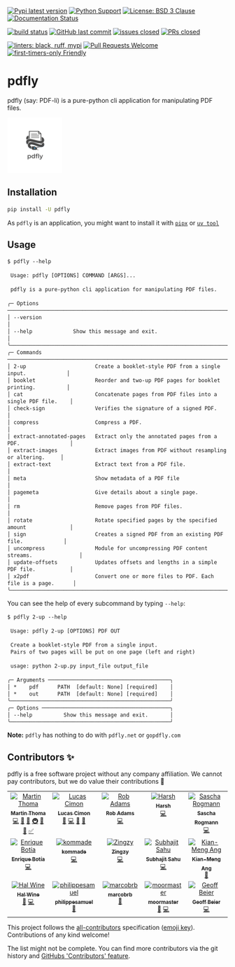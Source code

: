 [![Pypi latest version](https://img.shields.io/pypi/v/pdfly.svg)](https://pypi.org/pypi/pdfly#history)
[![Python Support](https://img.shields.io/pypi/pyversions/pdfly.svg)](https://pypi.org/project/pdfly/)
[![License: BSD 3 Clause](https://img.shields.io/badge/License-BSD%203%20Clause-blue.svg)](https://opensource.org/license/bsd-3-clause)
[![Documentation Status](https://app.readthedocs.org/projects/pdfly/badge/?version=latest)](https://pdfly.readthedocs.io/en/latest/)

[![build status](https://github.com/py-pdf/pdfly/workflows/CI/badge.svg)](https://github.com/py-pdf/pdfly/actions?query=branch%3Amain)
[![GitHub last commit](https://img.shields.io/github/last-commit/py-pdf/pdfly)](https://github.com/py-pdf/pdfly/commits/main/)
[![issues closed](https://img.shields.io/github/issues-closed/py-pdf/pdfly)](https://github.com/py-pdf/pdfly/issues)
[![PRs closed](https://img.shields.io/github/issues-pr-closed/py-pdf/pdfly)](https://github.com/py-pdf/pdfly/pulls)

[![linters: black, ruff, mypi](https://img.shields.io/badge/linters-black,ruff,mypi-green.svg)](https://github.com/py-pdf/pdfly/actions)
[![Pull Requests Welcome](https://img.shields.io/badge/PRs-welcome-brightgreen.svg?style=flat)](https://makeapullrequest.com)
[![first-timers-only Friendly](https://img.shields.io/badge/first--timers--only-friendly-blue.svg)](https://www.firsttimersonly.com/)

# pdfly

pdfly (say: PDF-li) is a pure-python cli application for manipulating PDF files.

<img src="docs/pdfly-logo.png" alt="pdfly logo" width="25%">

## Installation

```bash
pip install -U pdfly
```

As `pdfly` is an application, you might want to install it with [`pipx`](https://pypi.org/project/pipx/) or [`uv tool`](https://docs.astral.sh/uv/concepts/tools/)

## Usage

```console
$ pdfly --help

 Usage: pdfly [OPTIONS] COMMAND [ARGS]...

 pdfly is a pure-python cli application for manipulating PDF files.

╭─ Options ─────────────────────────────────────────────────────────────────────────────╮
│ --version                                                                             │
│ --help             Show this message and exit.                                        │
╰───────────────────────────────────────────────────────────────────────────────────────╯
╭─ Commands ────────────────────────────────────────────────────────────────────────────╮
│ 2-up                      Create a booklet-style PDF from a single input.             │
│ booklet                   Reorder and two-up PDF pages for booklet printing.          │
│ cat                       Concatenate pages from PDF files into a single PDF file.    │
│ check-sign                Verifies the signature of a signed PDF.                     │
│ compress                  Compress a PDF.                                             │
│ extract-annotated-pages   Extract only the annotated pages from a PDF.                │
│ extract-images            Extract images from PDF without resampling or altering.     │
│ extract-text              Extract text from a PDF file.                               │
│ meta                      Show metadata of a PDF file                                 │
│ pagemeta                  Give details about a single page.                           │
│ rm                        Remove pages from PDF files.                                │
│ rotate                    Rotate specified pages by the specified amount              │
│ sign                      Creates a signed PDF from an existing PDF file.             │
│ uncompress                Module for uncompressing PDF content streams.               │
│ update-offsets            Updates offsets and lengths in a simple PDF file.           │
│ x2pdf                     Convert one or more files to PDF. Each file is a page.      │
╰───────────────────────────────────────────────────────────────────────────────────────╯
```

You can see the help of every subcommand by typing `--help`:

```console
$ pdfly 2-up --help

 Usage: pdfly 2-up [OPTIONS] PDF OUT

 Create a booklet-style PDF from a single input.
 Pairs of two pages will be put on one page (left and right)

 usage: python 2-up.py input_file output_file

╭─ Arguments ───────────────────────────────────────╮
│ *    pdf      PATH  [default: None] [required]    │
│ *    out      PATH  [default: None] [required]    │
╰───────────────────────────────────────────────────╯
╭─ Options ─────────────────────────────────────────╮
│ --help          Show this message and exit.       │
╰───────────────────────────────────────────────────╯
```

**Note:** `pdfly` has nothing to do with ``pdfly.net`` or ``gopdfly.com``

## Contributors ✨

pdfly is a free software project without any company affiliation. We cannot pay
contributors, but we do value their contributions 🤗

<!-- ALL-CONTRIBUTORS-LIST:START - Do not remove or modify this section -->
<!-- prettier-ignore-start -->
<!-- markdownlint-disable -->
<table>
  <tbody>
    <tr>
      <td align="center" valign="top" width="20%"><a href="http://martin-thoma.com/"><img src="https://avatars.githubusercontent.com/u/1658117?v=4?s=100" width="100px;" alt="Martin Thoma"/><br /><sub><b>Martin Thoma</b></sub></a><br /><a href="https://github.com/py-pdf/pdfly/commits?author=MartinThoma" title="Code">💻</a> <a href="https://github.com/py-pdf/pdfly/commits?author=MartinThoma" title="Documentation">📖</a> <a href="#ideas-MartinThoma" title="Ideas, Planning, & Feedback">🤔</a> <a href="#infra-MartinThoma" title="Infrastructure (Hosting, Build-Tools, etc)">🚇</a> <a href="#maintenance-MartinThoma" title="Maintenance">🚧</a> <a href="#projectManagement-MartinThoma" title="Project Management">📆</a> <a href="#tutorial-MartinThoma" title="Tutorials">✅</a></td>
      <td align="center" valign="top" width="20%"><a href="https://chezsoi.org/lucas/blog/"><img src="https://avatars.githubusercontent.com/u/925560?v=4?s=100" width="100px;" alt="Lucas Cimon"/><br /><sub><b>Lucas Cimon</b></sub></a><br /><a href="https://github.com/py-pdf/pdfly/issues?q=author%3ALucas-C" title="Bug reports">🐛</a> <a href="https://github.com/py-pdf/pdfly/commits?author=Lucas-C" title="Code">💻</a> <a href="https://github.com/py-pdf/pdfly/commits?author=Lucas-C" title="Documentation">📖</a> <a href="#maintenance-Lucas-C" title="Maintenance">🚧</a></td>
      <td align="center" valign="top" width="20%"><a href="https://github.com/pastor-robert"><img src="https://avatars.githubusercontent.com/u/35646090?v=4?s=100" width="100px;" alt="Rob Adams"/><br /><sub><b>Rob Adams</b></sub></a><br /><a href="https://github.com/py-pdf/pdfly/commits?author=pastor-robert" title="Code">💻</a></td>
      <td align="center" valign="top" width="20%"><a href="https://github.com/Kaos599"><img src="https://avatars.githubusercontent.com/u/115716485?v=4?s=100" width="100px;" alt="Harsh "/><br /><sub><b>Harsh </b></sub></a><br /><a href="https://github.com/py-pdf/pdfly/commits?author=Kaos599" title="Code">💻</a></td>
      <td align="center" valign="top" width="20%"><a href="https://github.com/srogmann"><img src="https://avatars.githubusercontent.com/u/59577610?v=4?s=100" width="100px;" alt="Sascha Rogmann"/><br /><sub><b>Sascha Rogmann</b></sub></a><br /><a href="https://github.com/py-pdf/pdfly/commits?author=srogmann" title="Code">💻</a></td>
    </tr>
    <tr>
      <td align="center" valign="top" width="20%"><a href="https://github.com/ebotiab"><img src="https://avatars.githubusercontent.com/u/62219950?v=4?s=100" width="100px;" alt="Enrique Botía"/><br /><sub><b>Enrique Botía</b></sub></a><br /><a href="https://github.com/py-pdf/pdfly/commits?author=ebotiab" title="Code">💻</a></td>
      <td align="center" valign="top" width="20%"><a href="https://github.com/kommade"><img src="https://avatars.githubusercontent.com/u/99523586?v=4?s=100" width="100px;" alt="kommade"/><br /><sub><b>kommade</b></sub></a><br /><a href="https://github.com/py-pdf/pdfly/commits?author=kommade" title="Code">💻</a></td>
      <td align="center" valign="top" width="20%"><a href="https://spoo.me/"><img src="https://avatars.githubusercontent.com/u/90309290?v=4?s=100" width="100px;" alt="Zingzy"/><br /><sub><b>Zingzy</b></sub></a><br /><a href="https://github.com/py-pdf/pdfly/commits?author=Zingzy" title="Code">💻</a></td>
      <td align="center" valign="top" width="20%"><a href="https://wolfram77.github.io"><img src="https://avatars.githubusercontent.com/u/3179612?v=4?s=100" width="100px;" alt="Subhajit Sahu"/><br /><sub><b>Subhajit Sahu</b></sub></a><br /><a href="https://github.com/py-pdf/pdfly/commits?author=wolfram77" title="Code">💻</a></td>
      <td align="center" valign="top" width="20%"><a href="https://www.kianmeng.org"><img src="https://avatars.githubusercontent.com/u/134518?v=4?s=100" width="100px;" alt="Kian-Meng Ang"/><br /><sub><b>Kian-Meng Ang</b></sub></a><br /><a href="#ideas-kianmeng" title="Ideas, Planning, & Feedback">🤔</a></td>
    </tr>
    <tr>
      <td align="center" valign="top" width="20%"><a href="https://github.com/hwine"><img src="https://avatars.githubusercontent.com/u/132412?v=4?s=100" width="100px;" alt="Hal Wine"/><br /><sub><b>Hal Wine</b></sub></a><br /><a href="https://github.com/py-pdf/pdfly/issues?q=author%3Ahwine" title="Bug reports">🐛</a> <a href="https://github.com/py-pdf/pdfly/commits?author=hwine" title="Code">💻</a></td>
      <td align="center" valign="top" width="20%"><a href="https://github.com/philippesamuel"><img src="https://avatars.githubusercontent.com/u/32560769?v=4?s=100" width="100px;" alt="philippesamuel"/><br /><sub><b>philippesamuel</b></sub></a><br /><a href="https://github.com/py-pdf/pdfly/commits?author=philippesamuel" title="Documentation">📖</a></td>
      <td align="center" valign="top" width="20%"><a href="https://github.com/marcobrb"><img src="https://avatars.githubusercontent.com/u/219329309?v=4?s=100" width="100px;" alt="marcobrb"/><br /><sub><b>marcobrb</b></sub></a><br /><a href="https://github.com/py-pdf/pdfly/commits?author=marcobrb" title="Documentation">📖</a></td>
      <td align="center" valign="top" width="20%"><a href="https://github.com/moormaster"><img src="https://avatars.githubusercontent.com/u/2452695?v=4?s=100" width="100px;" alt="moormaster"/><br /><sub><b>moormaster</b></sub></a><br /><a href="https://github.com/py-pdf/pdfly/commits?author=moormaster" title="Documentation">📖</a> <a href="https://github.com/py-pdf/pdfly/commits?author=moormaster" title="Code">💻</a></td>
      <td align="center" valign="top" width="20%"><a href="https://geoff.tuxpup.com/"><img src="https://avatars.githubusercontent.com/u/133355?v=4?s=100" width="100px;" alt="Geoff Beier"/><br /><sub><b>Geoff Beier</b></sub></a><br /><a href="https://github.com/py-pdf/pdfly/commits?author=geoffbeier" title="Code">💻</a></td>
    </tr>
  </tbody>
</table>

<!-- markdownlint-restore -->
<!-- prettier-ignore-end -->

<!-- ALL-CONTRIBUTORS-LIST:END -->

This project follows the [all-contributors](https://github.com/all-contributors/all-contributors) specification
([emoji key](https://allcontributors.org/docs/en/emoji-key)).
Contributions of any kind welcome!

The list might not be complete. You can find more contributors via the git
history and [GitHubs 'Contributors' feature](https://github.com/py-pdf/pdfly/graphs/contributors).
